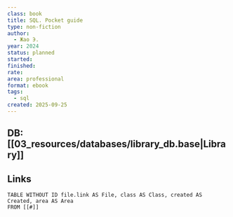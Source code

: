 ```yaml
---
class: book
title: SQL. Pocket guide
type: non-fiction
author:
  - Жао Э.
year: 2024
status: planned
started:
finished:
rate:
area: professional
format: ebook
tags:
  - sql
created: 2025-09-25
---
```

## DB: [[03_resources/databases/library_db.base|Library]]

## Links

```dataview
TABLE WITHOUT ID file.link AS File, class AS Class, created AS Created, area AS Area
FROM [[#]]
````